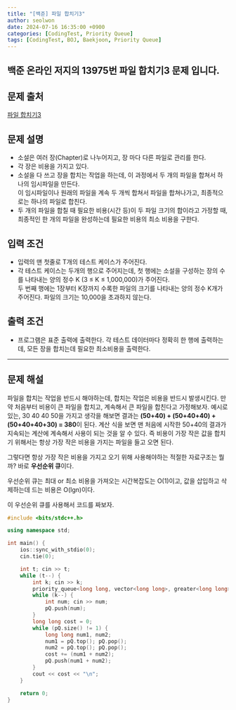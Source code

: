 ```yaml
---
title: "[백준] 파일 합치기3"
author: seolwon
date: 2024-07-16 16:35:00 +0900
categories: [CodingTest, Priority Queue]
tags: [CodingTest, BOJ, Baekjoon, Priority Queue]
---
```


## 백준 온라인 저지의 13975번 파일 합치기3 문제 입니다.

## 문제 출처
[파일 합치기3](https://www.acmicpc.net/problem/13975)

## 문제 설명
- 소설은 여러 장(Chapter)로 나누어지고, 장 마다 다른 파일로 관리를 한다.
- 각 장은 비용을 가지고 있다.
- 소설을 다 쓰고 장을 합치는 작업을 하는데, 이 과정에서 두 개의 파일을 합쳐서 하나의 임시파일을 만든다.<br/>이 임시파일이나 원래의 파일을 계속 두 개씩 합쳐서 파일을 합쳐나가고, 최종적으로는 하나의 파일로 합친다.
- 두 개의 파일을 합칠 때 필요한 비용(시간 등)이 두 파일 크기의 합이라고 가정할 때, 최종적인 한 개의 파일을 완성하는데 필요한 비용의 최소 비용을 구한다.

## 입력 조건
- 입력의 맨 첫줄로 T개의 테스트 케이스가 주어진다.
- 각 테스트 케이스는 두개의 행으로 주어지는데, 첫 행에는 소설을 구성하는 장의 수를 나타내는 양의 정수 K (3 ≤ K ≤ 1,000,000)가 주어진다.<br/>두 번째 행에는 1장부터 K장까지 수록한 파일의 크기를 나타내는 양의 정수 K개가 주어진다. 파일의 크기는 10,000을 초과하지 않는다.

## 출력 조건
- 프로그램은 표준 출력에 출력한다. 각 테스트 데이터마다 정확히 한 행에 출력하는데, 모든 장을 합치는데 필요한 최소비용을 출력한다.

******

## 문제 해설
파일을 합치는 작업을 반드시 해야하는데, 합치는 작업은 비용을 반드시 발생시킨다.
만약 처음부터 비용이 큰 파일을 합치고, 계속해서 큰 파일을 합친다고 가정해보자.
예시로 있는, 30 40 40 50을 가지고 생각을 해보면 결과는
**(50+40) + (50+40+40) + (50+40+40+30) = 380**이 된다.
계산 식을 보면 맨 처음에 시작한 50+40의 결과가 지속되는 계산에 계속해서 사용이 되는 것을 알 수 있다.
즉 비용이 가장 작은 값을 합치기 위해서는 항상 가장 작은 비용을 가지는 파일을 들고 오면 된다.

그렇다면 항상 가장 작은 비용을 가지고 오기 위해 사용해야하는 적절한 자료구조는 뭘까?
바로 **우선순위 큐**이다.

우선순위 큐는 최대 or 최소 비용을 가져오는 시간복잡도는 O(1)이고, 값을 삽입하고 삭제하는데 드는 비용은 O(lgn)이다.

이 우선순위 큐를 사용해서 코드를 짜보자.

```cpp
#include <bits/stdc++.h>

using namespace std;

int main() {
	ios::sync_with_stdio(0);
	cin.tie(0);

	int t; cin >> t;
	while (t--) {
		int k; cin >> k;
		priority_queue<long long, vector<long long>, greater<long long>> pQ; // cpp의 우선순위 큐는 기본적으로 최대 힙이기 때문에, 최소 힙을 구하기 위해서는 이렇게 선언해 주어야 한다.
		while (k--) {
			int num; cin >> num;
			pQ.push(num);
		}
		long long cost = 0;
		while (pQ.size() != 1) {
			long long num1, num2;
			num1 = pQ.top(); pQ.pop();
			num2 = pQ.top(); pQ.pop();
			cost += (num1 + num2);
			pQ.push(num1 + num2);
		}
		cout << cost << "\n";
	}

	return 0;
}
```